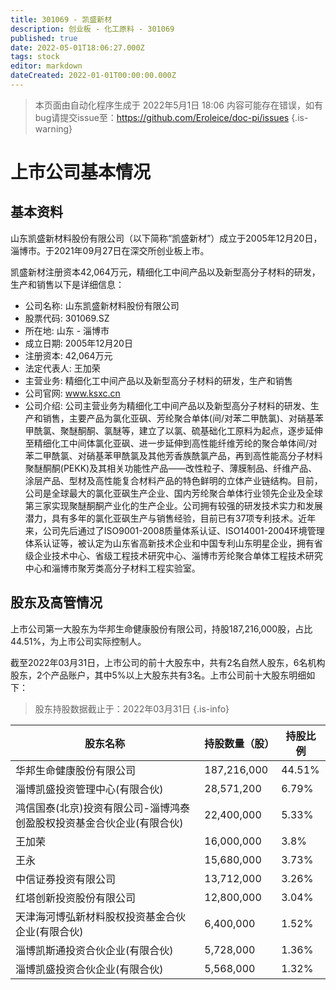 ```yaml
---
title: 301069 - 凯盛新材
description: 创业板 - 化工原料 - 301069
published: true
date: 2022-05-01T18:06:27.000Z
tags: stock
editor: markdown
dateCreated: 2022-01-01T00:00:00.000Z
---
```


> 本页面由自动化程序生成于 2022年5月1日 18:06
> 内容可能存在错误，如有bug请提交issue至：https://github.com/Eroleice/doc-pi/issues
{.is-warning}

# 上市公司基本情况

## 基本资料

山东凯盛新材料股份有限公司（以下简称“凯盛新材”）成立于2005年12月20日，淄博市。于2021年09月27日在深交所创业板上市。

凯盛新材注册资本42,064万元，精细化工中间产品以及新型高分子材料的研发，生产和销售以下是详细信息：

- 公司名称: 山东凯盛新材料股份有限公司
- 股票代码: 301069.SZ
- 所在地: 山东 - 淄博市
- 成立日期: 2005年12月20日
- 注册资本: 42,064万元
- 法定代表人: 王加荣
- 主营业务: 精细化工中间产品以及新型高分子材料的研发，生产和销售
- 公司官网: www.ksxc.cn
- 公司介绍: 公司主营业务为精细化工中间产品以及新型高分子材料的研发、生产和销售，主要产品为氯化亚砜、芳纶聚合单体(间/对苯二甲酰氯)、对硝基苯甲酰氯、聚醚酮酮、氯醚等，建立了以氯、硫基础化工原料为起点，逐步延伸至精细化工中间体氯化亚砜、进一步延伸到高性能纤维芳纶的聚合单体间/对苯二甲酰氯、对硝基苯甲酰氯及其他芳香族酰氯产品，再到高性能高分子材料聚醚酮酮(PEKK)及其相关功能性产品——改性粒子、薄膜制品、纤维产品、涂层产品、型材及高性能复合材料产品的特色鲜明的立体产业链结构。目前，公司是全球最大的氯化亚砜生产企业、国内芳纶聚合单体行业领先企业及全球第三家实现聚醚酮酮产业化的生产企业。公司拥有较强的研发技术实力和发展潜力，具有多年的氯化亚砜生产与销售经验，目前已有37项专利技术。近年来，公司先后通过了ISO9001-2008质量体系认证、ISO14001-2004环境管理体系认证等，被认定为山东省高新技术企业和中国专利山东明星企业，拥有省级企业技术中心、省级工程技术研究中心、淄博市芳纶聚合单体工程技术研究中心和淄博市聚芳类高分子材料工程实验室。


## 股东及高管情况

上市公司第一大股东为华邦生命健康股份有限公司，持股187,216,000股，占比44.51%，为上市公司实际控制人。

截至2022年03月31日，上市公司的前十大股东中，共有2名自然人股东，6名机构股东，2个产品账户，其中5%以上大股东共有3名。上市公司前十大股东明细如下：

> 股东持股数据截止于：2022年03月31日
{.is-info}

| 股东名称 | 持股数量（股） | 持股比例 |
| --- | --- | --- |
| 华邦生命健康股份有限公司 | 187,216,000 | 44.51% |
| 淄博凯盛投资管理中心(有限合伙) | 28,571,200 | 6.79% |
| 鸿信国泰(北京)投资有限公司-淄博鸿泰创盈股权投资基金合伙企业(有限合伙) | 22,400,000 | 5.33% |
| 王加荣 | 16,000,000 | 3.8% |
| 王永 | 15,680,000 | 3.73% |
| 中信证券投资有限公司 | 13,712,000 | 3.26% |
| 红塔创新投资股份有限公司 | 12,800,000 | 3.04% |
| 天津海河博弘新材料股权投资基金合伙企业(有限合伙) | 6,400,000 | 1.52% |
| 淄博凯斯通投资合伙企业(有限合伙) | 5,728,000 | 1.36% |
| 淄博凯盛投资合伙企业(有限合伙) | 5,568,000 | 1.32% |




